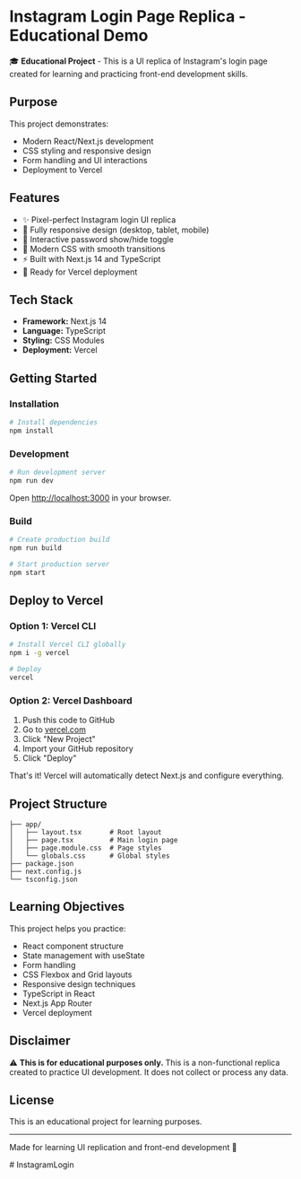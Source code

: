 # Instagram Login Page Replica - Educational Demo

🎓 **Educational Project** - This is a UI replica of Instagram's login page created for learning and practicing front-end development skills.

## Purpose

This project demonstrates:
- Modern React/Next.js development
- CSS styling and responsive design
- Form handling and UI interactions
- Deployment to Vercel

## Features

- ✨ Pixel-perfect Instagram login UI replica
- 📱 Fully responsive design (desktop, tablet, mobile)
- 🔐 Interactive password show/hide toggle
- 🎨 Modern CSS with smooth transitions
- ⚡ Built with Next.js 14 and TypeScript
- 🚀 Ready for Vercel deployment

## Tech Stack

- **Framework:** Next.js 14
- **Language:** TypeScript
- **Styling:** CSS Modules
- **Deployment:** Vercel

## Getting Started

### Installation

```bash
# Install dependencies
npm install
```

### Development

```bash
# Run development server
npm run dev
```

Open [http://localhost:3000](http://localhost:3000) in your browser.

### Build

```bash
# Create production build
npm run build

# Start production server
npm start
```

## Deploy to Vercel

### Option 1: Vercel CLI

```bash
# Install Vercel CLI globally
npm i -g vercel

# Deploy
vercel
```

### Option 2: Vercel Dashboard

1. Push this code to GitHub
2. Go to [vercel.com](https://vercel.com)
3. Click "New Project"
4. Import your GitHub repository
5. Click "Deploy"

That's it! Vercel will automatically detect Next.js and configure everything.

## Project Structure

```
├── app/
│   ├── layout.tsx       # Root layout
│   ├── page.tsx         # Main login page
│   ├── page.module.css  # Page styles
│   └── globals.css      # Global styles
├── package.json
├── next.config.js
└── tsconfig.json
```

## Learning Objectives

This project helps you practice:
- React component structure
- State management with useState
- Form handling
- CSS Flexbox and Grid layouts
- Responsive design techniques
- TypeScript in React
- Next.js App Router
- Vercel deployment

## Disclaimer

⚠️ **This is for educational purposes only.** This is a non-functional replica created to practice UI development. It does not collect or process any data.

## License

This is an educational project for learning purposes.

---

Made for learning UI replication and front-end development 🚀

#   I n s t a g r a m L o g i n  
 